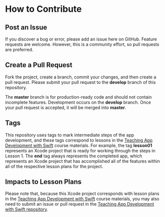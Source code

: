 # How to Contribute

## Post an Issue

If you discover a bug or error, please add an issue here on GitHub. Feature requests are welcome. However, this is a community effort, so pull requests are preferred.

## Create a Pull Request

Fork the project, create a branch, commit your changes, and then create a pull request. Please submit your pull request to the **develop** branch of this repository.

The **master** branch is for production-ready code and should not contain incomplete features. Development occurs on the **develop** branch. Once your pull request is accepted, it will be merged into **master**.

## Tags

This repository uses tags to mark intermediate steps of the app development, and these tags correspond to lessons in the [Teaching App Development with Swift](http://swifteducation.github.io) course materials. For example, the tag **lesson01** represents an Xcode project that is ready for working through the steps in Lesson 1. The **end** tag always represents the completed app, which represents an Xcode project that has accomplished all of the features within all of the respective lesson plans for the project.

## Impacts to Lesson Plans

Please note that, because this Xcode project corresponds with lesson plans in the [Teaching App Development with Swift](http://swifteducation.github.io) course materials, you may also need to submit an issue or pull request in the [Teaching App Development with Swift repository](http://github.com/SwiftEducation/teaching-app-dev-swift).

